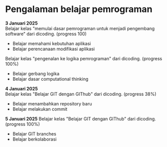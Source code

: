 # Pengalaman belajar pemrograman

**3 Januari 2025**  
Belajar kelas "memulai dasar pemrograman untuk menjadi pengembang software" dari dicoding. (progress 100)
* Belajar memahami kebutuhan aplikasi
* Belajar perencanaan modifikasi aplikasi

Belajar kelas "pengenalan ke logika pemrograman" dari dicoding. (progress 100%)
* Belajar gerbang logika
* Belajar dasar computational thinking

**4 Januari 2025**  
Belajar kelas "Belajar GIT dengan GIThub" dari dicoding. (progress 38%)
* Belajar menambahkan repository baru
* Belajar melakukan commit

**5 Januari 2025**
Belajar kelas "Belajar GIT dengan GIThub" dari dicoding. (progress 100%)
* Belajar GIT branches
* Belajar berkolaborasi


